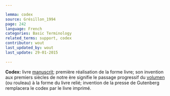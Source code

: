 ```yaml
---

lemma: codex
source: Grésillon_1994
page: 242 
language: French
categories: Basic Terminology
related_terms: support, codex
contributor: wout
last_updated_by: wout
last_update: 29-01-2015
        
---
```


**Codex:** livre [manuscrit](manuscript.html); première réalisation de la forme livre; son invention aux premiers siècles de notre ère signifie le passage progressif du [volumen](scroll.html) (ou rouleau) à la forme du livre relié; invention de la presse de Gutenberg remplacera le codex par le livre imprimé.

